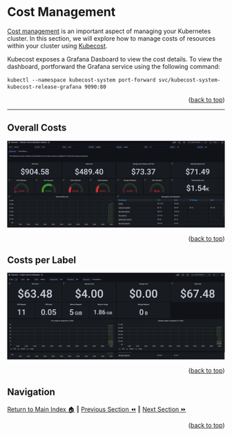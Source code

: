 Cost Management
=============
[Cost management](https://learn.microsoft.com/en-us/azure/cloud-adoption-framework/scenarios/app-platform/aks/cost-governance-with-kubecost) is an important aspect of managing your Kubernetes cluster. In this section, we will explore how to manage costs of resources within your cluster using [Kubecost](https://www.kubecost.com/products/self-hosted).  

Kubecost exposes a Grafana Dasboard to view the cost details. To view the dashboard, portforward the Grafana service using the following command:
```pwsh
kubectl --namespace kubecost-system port-forward svc/kubecost-system-kubecost-release-grafana 9090:80
```
<p align="right">(<a href="#cost-management">back to top</a>)</p>

<hr/>

## Overall Costs
![cost 1](../.assets/costs-1.png)
<p align="right">(<a href="#cost-management">back to top</a>)</p>

## Costs per Label
![cost 2](../.assets/costs-2.png)
<p align="right">(<a href="#cost-management">back to top</a>)</p>

## Navigation

[Return to Main Index 🏠](../README.md) ‖
[Previous Section ⏪](./security.md)  ‖ [Next Section ⏩](./troubleshooting.md)
<p align="right">(<a href="#cost-management">back to top</a>)</p>